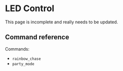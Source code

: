 # LED Control
This page is incomplete and really needs to be updated.

## Command reference
Commands:
* `rainbow_chase`
* `party_mode`